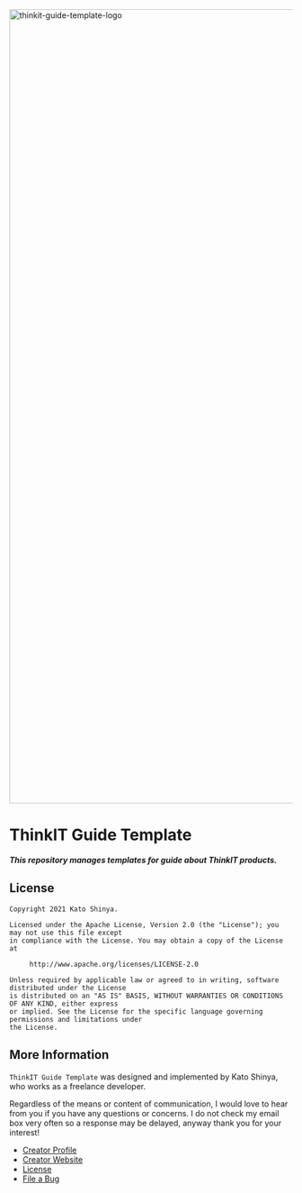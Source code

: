 <img width="1410" alt="thinkit-guide-template-logo" src="https://user-images.githubusercontent.com/13072231/110323025-574b6100-8057-11eb-8950-8db5e5a5c0aa.png">

# ThinkIT Guide Template

**_This repository manages templates for guide about ThinkIT products._**

## License

```license
Copyright 2021 Kato Shinya.

Licensed under the Apache License, Version 2.0 (the "License"); you may not use this file except
in compliance with the License. You may obtain a copy of the License at

     http://www.apache.org/licenses/LICENSE-2.0

Unless required by applicable law or agreed to in writing, software distributed under the License
is distributed on an "AS IS" BASIS, WITHOUT WARRANTIES OR CONDITIONS OF ANY KIND, either express
or implied. See the License for the specific language governing permissions and limitations under
the License.
```

## More Information

`ThinkIT Guide Template` was designed and implemented by Kato Shinya, who works as a freelance developer.

Regardless of the means or content of communication, I would love to hear from you if you have any questions or concerns. I do not check my email box very often so a response may be delayed, anyway thank you for your interest!

- [Creator Profile](https://github.com/myConsciousness)
- [Creator Website](https://myconsciousness.github.io/)
- [License](https://github.com/myConsciousness/thinkit-guide-template/blob/master/LICENSE)
- [File a Bug](https://github.com/myConsciousness/thinkit-guide-template/issues)
